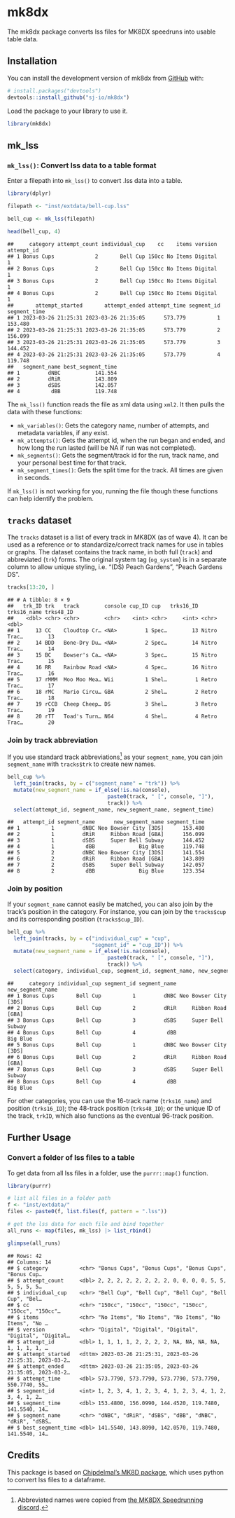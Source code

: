
# mk8dx

<!-- badges: start -->
<!-- badges: end -->

The mk8dx package converts lss files for MK8DX speedruns into usable
table data.

## Installation

You can install the development version of mk8dx from
[GitHub](https://github.com/) with:

``` r
# install.packages("devtools")
devtools::install_github("sj-io/mk8dx")
```

Load the package to your library to use it.

``` r
library(mk8dx)
```

## mk_lss

### `mk_lss()`: Convert lss data to a table format

Enter a filepath into `mk_lss()` to convert .lss data into a table.

``` r
library(dplyr)

filepath <- "inst/extdata/bell-cup.lss"

bell_cup <- mk_lss(filepath)

head(bell_cup, 4)
```

    ##     category attempt_count individual_cup    cc    items version attempt_id
    ## 1 Bonus Cups             2       Bell Cup 150cc No Items Digital          1
    ## 2 Bonus Cups             2       Bell Cup 150cc No Items Digital          1
    ## 3 Bonus Cups             2       Bell Cup 150cc No Items Digital          1
    ## 4 Bonus Cups             2       Bell Cup 150cc No Items Digital          1
    ##       attempt_started       attempt_ended attempt_time segment_id segment_time
    ## 1 2023-03-26 21:25:31 2023-03-26 21:35:05      573.779          1      153.480
    ## 2 2023-03-26 21:25:31 2023-03-26 21:35:05      573.779          2      156.099
    ## 3 2023-03-26 21:25:31 2023-03-26 21:35:05      573.779          3      144.452
    ## 4 2023-03-26 21:25:31 2023-03-26 21:35:05      573.779          4      119.748
    ##   segment_name best_segment_time
    ## 1         dNBC           141.554
    ## 2         dRiR           143.809
    ## 3         dSBS           142.057
    ## 4          dBB           119.748

The `mk_lss()` function reads the file as xml data using `xml2`. It then
pulls the data with these functions:

- `mk_variables()`: Gets the category name, number of attempts, and
  metadata variables, if any exist.
- `mk_attempts()`: Gets the attempt id, when the run began and ended,
  and how long the run lasted (will be NA if run was not completed).
- `mk_segments()`: Gets the segment/track id for the run, track name,
  and your personal best time for that track.
- `mk_segment_times()`: Gets the split time for the track. All times are
  given in seconds.

If `mk_lss()` is not working for you, running the file though these
functions can help identify the problem.

## `tracks` dataset

The `tracks` dataset is a list of every track in MK8DX (as of wave 4).
It can be used as a reference or to standardize/correct track names for
use in tables or graphs. The dataset contains the track name, in both
full (`track`) and abbreviated (`trk`) forms. The original system tag
(`og_system`) is in a separate column to allow unique styling,
i.e. “(DS) Peach Gardens”, “Peach Gardens DS”.

``` r
tracks[13:20, ]
```

    ## # A tibble: 8 × 9
    ##   trk_ID trk   track        console cup_ID cup   trks16_ID trks16_name trks48_ID
    ##    <dbl> <chr> <chr>        <chr>    <int> <chr>     <int> <chr>           <dbl>
    ## 1     13 CC    Cloudtop Cr… <NA>         1 Spec…        13 Nitro Trac…        13
    ## 2     14 BDD   Bone-Dry Du… <NA>         2 Spec…        14 Nitro Trac…        14
    ## 3     15 BC    Bowser's Ca… <NA>         3 Spec…        15 Nitro Trac…        15
    ## 4     16 RR    Rainbow Road <NA>         4 Spec…        16 Nitro Trac…        16
    ## 5     17 rMMM  Moo Moo Mea… Wii          1 Shel…         1 Retro Trac…        17
    ## 6     18 rMC   Mario Circu… GBA          2 Shel…         2 Retro Trac…        18
    ## 7     19 rCCB  Cheep Cheep… DS           3 Shel…         3 Retro Trac…        19
    ## 8     20 rTT   Toad's Turn… N64          4 Shel…         4 Retro Trac…        20

### Join by track abbreviation

If you use standard track abbreviations[^1] as your `segment_name`, you
can join `segment_name` with `tracks$trk` to create new names.

``` r
bell_cup %>%
  left_join(tracks, by = c("segment_name" = "trk")) %>%
  mutate(new_segment_name = if_else(!is.na(console),
                                paste0(track, " [", console, "]"),
                                track)) %>%
  select(attempt_id, segment_name, new_segment_name, segment_time)
```

    ##   attempt_id segment_name      new_segment_name segment_time
    ## 1          1         dNBC Neo Bowser City [3DS]      153.480
    ## 2          1         dRiR     Ribbon Road [GBA]      156.099
    ## 3          1         dSBS     Super Bell Subway      144.452
    ## 4          1          dBB              Big Blue      119.748
    ## 5          2         dNBC Neo Bowser City [3DS]      141.554
    ## 6          2         dRiR     Ribbon Road [GBA]      143.809
    ## 7          2         dSBS     Super Bell Subway      142.057
    ## 8          2          dBB              Big Blue      123.354

### Join by position

If your `segment_name` cannot easily be matched, you can also join by
the track’s position in the category. For instance, you can join by the
`tracks$cup` and its corresponding position (`tracks$cup_ID`).

``` r
bell_cup %>% 
  left_join(tracks, by = c("individual_cup" = "cup",
                           "segment_id" = "cup_ID")) %>% 
  mutate(new_segment_name = if_else(!is.na(console),
                                paste0(track, " [", console, "]"),
                                track)) %>%
  select(category, individual_cup, segment_id, segment_name, new_segment_name)
```

    ##     category individual_cup segment_id segment_name      new_segment_name
    ## 1 Bonus Cups       Bell Cup          1         dNBC Neo Bowser City [3DS]
    ## 2 Bonus Cups       Bell Cup          2         dRiR     Ribbon Road [GBA]
    ## 3 Bonus Cups       Bell Cup          3         dSBS     Super Bell Subway
    ## 4 Bonus Cups       Bell Cup          4          dBB              Big Blue
    ## 5 Bonus Cups       Bell Cup          1         dNBC Neo Bowser City [3DS]
    ## 6 Bonus Cups       Bell Cup          2         dRiR     Ribbon Road [GBA]
    ## 7 Bonus Cups       Bell Cup          3         dSBS     Super Bell Subway
    ## 8 Bonus Cups       Bell Cup          4          dBB              Big Blue

For other categories, you can use the 16-track name (`trks16_name`) and
position (`trks16_ID`); the 48-track position (`trks48_ID`); or the
unique ID of the track, `trkID`, which also functions as the eventual
96-track position.

## Further Usage

### Convert a folder of lss files to a table

To get data from all lss files in a folder, use the `purrr::map()`
function.

``` r
library(purrr)

# list all files in a folder path
f <- "inst/extdata/"
files <- paste0(f, list.files(f, pattern = ".lss"))

# get the lss data for each file and bind together
all_runs <- map(files, mk_lss) |> list_rbind()

glimpse(all_runs)
```

    ## Rows: 42
    ## Columns: 14
    ## $ category          <chr> "Bonus Cups", "Bonus Cups", "Bonus Cups", "Bonus Cup…
    ## $ attempt_count     <dbl> 2, 2, 2, 2, 2, 2, 2, 2, 0, 0, 0, 0, 5, 5, 5, 5, 5, 5…
    ## $ individual_cup    <chr> "Bell Cup", "Bell Cup", "Bell Cup", "Bell Cup", "Bel…
    ## $ cc                <chr> "150cc", "150cc", "150cc", "150cc", "150cc", "150cc"…
    ## $ items             <chr> "No Items", "No Items", "No Items", "No Items", "No …
    ## $ version           <chr> "Digital", "Digital", "Digital", "Digital", "Digital…
    ## $ attempt_id        <dbl> 1, 1, 1, 1, 2, 2, 2, 2, NA, NA, NA, NA, 1, 1, 1, 1, …
    ## $ attempt_started   <dttm> 2023-03-26 21:25:31, 2023-03-26 21:25:31, 2023-03-2…
    ## $ attempt_ended     <dttm> 2023-03-26 21:35:05, 2023-03-26 21:35:05, 2023-03-2…
    ## $ attempt_time      <dbl> 573.7790, 573.7790, 573.7790, 573.7790, 550.7740, 55…
    ## $ segment_id        <int> 1, 2, 3, 4, 1, 2, 3, 4, 1, 2, 3, 4, 1, 2, 3, 4, 1, 2…
    ## $ segment_time      <dbl> 153.4800, 156.0990, 144.4520, 119.7480, 141.5540, 14…
    ## $ segment_name      <chr> "dNBC", "dRiR", "dSBS", "dBB", "dNBC", "dRiR", "dSBS…
    ## $ best_segment_time <dbl> 141.5540, 143.8090, 142.0570, 119.7480, 141.5540, 14…

## Credits

This package is based on [Chipdelmal’s MK8D
package](https://github.com/Chipdelmal/MK8D), which uses python to
convert lss files to a dataframe.

[^1]: Abbreviated names were copied from [the MK8DX Speedrunning
    discord](https://discord.com/channels/199214365860298752/199214365860298752/998310385545384138).
